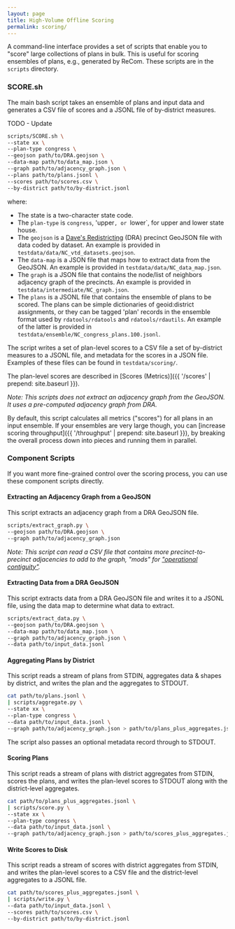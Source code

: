 ```yaml
---
layout: page
title: High-Volume Offline Scoring
permalink: scoring/
---
```


A command-line interface provides a set of scripts that enable you to "score" large collections of plans in bulk.
This is useful for scoring ensembles of plans, e.g., generated by ReCom.
These scripts are in the `scripts` directory.

### SCORE.sh

The main bash script takes an ensemble of plans and input data and 
generates a CSV file of scores and a JSONL file of by-district measures.

TODO - Update
```bash
scripts/SCORE.sh \
--state xx \
--plan-type congress \
--geojson path/to/DRA.geojson \
--data-map path/to/data_map.json \
--graph path/to/adjacency_graph.json \
--plans path/to/plans.jsonl \
--scores path/to/scores.csv \
--by-district path/to/by-district.jsonl
```

where:

*   The state is a two-character state code.
*   The `plan-type` is `congress`, 'upper`, or `lower`, for upper and lower state house.
*   The `geojson` is a [Dave's Redistricting](https://davesredistricting.org/) (DRA) precinct GeoJSON file with data coded by dataset.
    An example is provided in `testdata/data/NC_vtd_datasets.geojson`.
*   The `data-map` is a JSON file that maps how to extract data from the GeoJSON.
    An example is provided in `testdata/data/NC_data_map.json`.
*   The `graph` is a JSON file that contains the node/list of neighbors adjacency graph of the precincts.
    An example is provided in `testdata/intermediate/NC_graph.json`.
*   The `plans` is a JSONL file that contains the ensemble of plans to be scored.
    The plans can be simple dictionaries of geoid:district assignments, or
    they can be tagged 'plan' records in the ensemble format used by `rdatools/rdatools` and `rdatools/rdautils`.
    An example of the latter is provided in `testdata/ensemble/NC_congress_plans.100.jsonl`.

The script writes a set of plan-level scores to a CSV file
a set of by-district measures to a JSONL file, and 
metadata for the scores in a JSON file.
Examples of these files can be found in `testdata/scoring/`.

The plan-level scores are described in [Scores (Metrics)]({{ '/scores' | prepend: site.baseurl }}).

*Note: This scripts does not extract an adjacency graph from the GeoJSON.
It uses a pre-computed adjacency graph from DRA.*

By default, this script calculates all metrics ("scores") for all plans in an input ensemble.
If your ensembles are very large though, you can [increase scoring throughput]({{ '/throughput' | prepend: site.baseurl }}),
by breaking the overall process down into pieces and running them in parallel.

### Component Scripts

If you want more fine-grained control over the scoring process,
you can use these component scripts directly.

#### Extracting an Adjacency Graph from a GeoJSON

This script extracts an adjacency graph from a DRA GeoJSON file.

```bash
scripts/extract_graph.py \
--geojson path/to/DRA.geojson \
--graph path/to/adjacency_graph.json
```

*Note: This script can read a CSV file that contains more precinct-to-precinct adjacencies to add to the graph,
"mods" for ["operational contiguity"](https://medium.com/dra-2020/contiguity-20f23ea15969).*

#### Extracting Data from a DRA GeoJSON

This script extracts data from a DRA GeoJSON file and writes it to a JSONL file,
using the data map to determine what data to extract.

```bash
scripts/extract_data.py \
--geojson path/to/DRA.geojson \
--data-map path/to/data_map.json \
--graph path/to/adjacency_graph.json \
--data path/to/input_data.jsonl
```

#### Aggregating Plans by District

This script reads a stream of plans from STDIN, aggregates data & shapes by district,
and writes the plan and the aggregates to STDOUT.

```bash
cat path/to/plans.jsonl \
| scripts/aggregate.py \
--state xx \
--plan-type congress \
--data path/to/input_data.jsonl \
--graph path/to/adjacency_graph.json > path/to/plans_plus_aggregates.jsonl
```
The script also passes an optional metadata record through to STDOUT.

#### Scoring Plans

This script reads a stream of plans with district aggregates from STDIN,
scores the plans, and writes the plan-level scores to STDOUT along with
the district-level aggregates.

```bash
cat path/to/plans_plus_aggregates.jsonl \
| scripts/score.py \
--state xx \
--plan-type congress \
--data path/to/input_data.jsonl \
--graph path/to/adjacency_graph.json > path/to/scores_plus_aggregates.jsonl
```

#### Write Scores to Disk

This script reads a stream of scores with district aggregates from STDIN,
and writes the plan-level scores to a CSV file and the district-level aggregates to a JSONL file.

```bash
cat path/to/scores_plus_aggregates.jsonl \
| scripts/write.py \
--data path/to/input_data.jsonl \
--scores path/to/scores.csv \
--by-district path/to/by-district.jsonl
```
